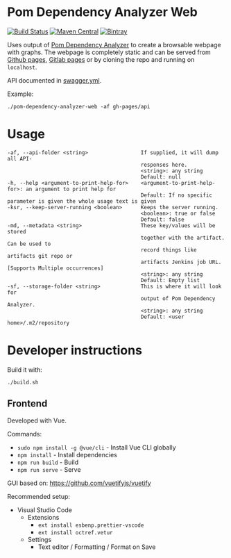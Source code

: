 # Pom Dependency Analyzer Web
[![Build Status](https://travis-ci.org/tomasbjerre/pom-dependency-analyzer-web.svg?branch=master)](https://travis-ci.org/tomasbjerre/pom-dependency-analyzer-web)
[![Maven Central](https://maven-badges.herokuapp.com/maven-central/se.bjurr.pomdependencyanalyzerweb/pom-dependency-analyzer-web/badge.svg)](https://maven-badges.herokuapp.com/maven-central/se.bjurr.pomdependencyanalyzerweb/pom-dependency-analyzer-web)
[![Bintray](https://api.bintray.com/packages/tomasbjerre/tomasbjerre/se.bjurr.pomdependencyanalyzerweb%3Apom-dependency-analyzer-web/images/download.svg) ](https://bintray.com/tomasbjerre/tomasbjerre/se.bjurr.pomdependencyanalyzerweb%3Apom-dependency-analyzer-web/_latestVersion)

Uses output of [Pom Dependency Analyzer](https://github.com/tomasbjerre/pom-dependency-analyzer) to create a browsable webpage with graphs. The webpage is completely static and can be served from [Github pages](https://pages.github.com/), [Gitlab pages](https://docs.gitlab.com/ce/user/project/pages/) or by cloning the repo and running on `localhost`.

API documented in [swagger.yml](https://petstore.swagger.io/?url=https://raw.githubusercontent.com/tomasbjerre/pom-dependency-analyzer-web/master/swagger.yml).

Example:

```shell
./pom-dependency-analyzer-web -af gh-pages/api
```

# Usage

```shell
-af, --api-folder <string>                 If supplied, it will dump all API-
                                           responses here.
                                           <string>: any string
                                           Default: null
-h, --help <argument-to-print-help-for>    <argument-to-print-help-for>: an argument to print help for
                                           Default: If no specific parameter is given the whole usage text is given
-ksr, --keep-server-running <boolean>      Keeps the server running.
                                           <boolean>: true or false
                                           Default: false
-md, --metadata <string>                   These key/values will be stored 
                                           together with the artifact. Can be used to 
                                           record things like artifacts git repo or 
                                           artifacts Jenkins job URL. [Supports Multiple occurrences]
                                           <string>: any string
                                           Default: Empty list
-sf, --storage-folder <string>             This is where it will look for 
                                           output of Pom Dependency Analyzer.
                                           <string>: any string
                                           Default: <user home>/.m2/repository
```

# Developer instructions

Build it with:
```shell
./build.sh
```

## Frontend

Developed with Vue.

Commands:

 * `sudo npm install -g @vue/cli` - Install Vue CLI globally
 * `npm install` - Install dependencies
 * `npm run build` - Build
 * `npm run serve` - Serve

GUI based on: https://github.com/vuetifyjs/vuetify

Recommended setup:

 * Visual Studio Code
   * Extensions
     * `ext install esbenp.prettier-vscode`
     * `ext install octref.vetur`
   * Settings
     * Text editor / Formatting / Format on Save
